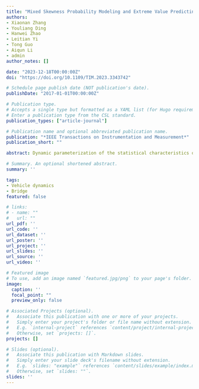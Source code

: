```yaml
---
title: "Mixed Skewness Probability Modeling and Extreme Value Predicting for Physical System Input–Output Based on Full Bayesian Generalized Maximum-Likelihood Estimation"
authors:
- Xiaonan Zhang
- Youliang Ding
- Hanwei Zhao
- Leitian Yi
- Tong Guo
- Aiqun Li
- admin
author_notes: []

date: "2023-12-18T00:00:00Z"
doi: "https://doi.org/10.1109/TIM.2023.3343742"

# Schedule page publish date (NOT publication's date).
publishDate: "2017-01-01T00:00:00Z"

# Publication type.
# Accepts a single type but formatted as a YAML list (for Hugo requirements).
# Enter a publication type from the CSL standard.
publication_types: ["article-journal"]

# Publication name and optional abbreviated publication name.
publication: "*IEEE Transactions on Instrumentation and Measurement*"
publication_short: ""

abstract: Dynamic parameterization of the statistical characteristics of structural systems’ measured input and output data is an important task for the digital twin modeling and intelligent risk assessment of transportation infrastructures. Characteristics of mixed skewness probability are common in structural systems, and its extreme value represents the risk state closest to the critical limit. The generalized extreme value mixture model (GEVMM) can consider multiple factors that interfere with each other, based on which the generalized maximum likelihood estimation (GMLE) of full Bayesian is introduced. The proposed GMLE-GEVMM can conduct the modeling of mixed skewness probability (mainly including strong uni-factor and multifactor statistical characteristics) by fusing the prior physical information for each parameter. A reliable paradigm for predicting the dynamic extreme value of practical engineering is presented. The proposed method can overcome the probabilistic modeling problem for complex mixed skewness characteristics and significantly improve the prediction accuracy of the extreme value of probability. The continuous monitoring data from a real bridge is used for validation. The modeling and predicting results verified the proposed methods’ strong applicability and high accuracy for complex probabilistic system input and output characteristics from in-service structures.

# Summary. An optional shortened abstract.
summary: ''

tags:
- Vehicle dynamics
- Bridge
featured: false

# links:
# - name: ""
#   url: ""
url_pdf: ''
url_code: ''
url_dataset: ''
url_poster: ''
url_project: ''
url_slides: ''
url_source: ''
url_video: ''

# Featured image
# To use, add an image named `featured.jpg/png` to your page's folder. 
image:
  caption: ''
  focal_point: ""
  preview_only: false

# Associated Projects (optional).
#   Associate this publication with one or more of your projects.
#   Simply enter your project's folder or file name without extension.
#   E.g. `internal-project` references `content/project/internal-project/index.md`.
#   Otherwise, set `projects: []`.
projects: []

# Slides (optional).
#   Associate this publication with Markdown slides.
#   Simply enter your slide deck's filename without extension.
#   E.g. `slides: "example"` references `content/slides/example/index.md`.
#   Otherwise, set `slides: ""`.
slides: ''
---
```



